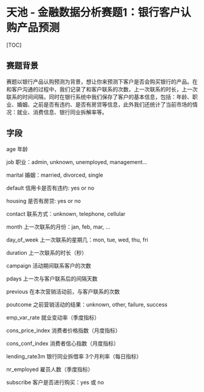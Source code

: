 # 天池 - 金融数据分析赛题1：银行客户认购产品预测

[TOC]

## 赛题背景

赛题以银行产品认购预测为背景，想让你来预测下客户是否会购买银行的产品。在和客户沟通的过程中，我们记录了和客户联系的次数，上一次联系的时长，上一次联系的时间间隔，同时在银行系统中我们保存了客户的基本信息，包括：年龄、职业、婚姻、之前是否有违约、是否有房贷等信息，此外我们还统计了当前市场的情况：就业、消费信息、银行同业拆解率等。

## 字段

age	    年龄

job	    职业：admin, unknown, unemployed, management…

marital	婚姻：married, divorced, single

default	信用卡是否有违约: yes or no

housing	是否有房贷: yes or no

contact	联系方式：unknown, telephone, cellular

month	上一次联系的月份：jan, feb, mar, …

day_of_week	上一次联系的星期几：mon, tue, wed, thu, fri

duration	上一次联系的时长（秒）

campaign	活动期间联系客户的次数

pdays	上一次与客户联系后的间隔天数

previous	在本次营销活动前，与客户联系的次数

poutcome	之前营销活动的结果：unknown, other, failure, success

emp_var_rate	就业变动率（季度指标）

cons_price_index	消费者价格指数（月度指标）

cons_conf_index	消费者信心指数（月度指标）

lending_rate3m	银行同业拆借率 3个月利率（每日指标）

nr_employed	雇员人数（季度指标）

subscribe	客户是否进行购买：yes 或 no
